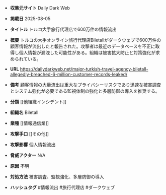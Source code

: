 - **収集元サイト**
Daily Dark Web

- **掲載日**
2025-08-05

- **タイトル**
トルコ大手旅行代理店で600万件の情報流出

- **概要**
トルコの大手オンライン旅行代理店Biletallがダークウェブで600万件の顧客情報が流出したと報告された。攻撃者は最近のデータベースを不正に取得し個人情報が漏洩した可能性がある。組織は被害拡大防止と対策強化が求められている。

- **URL**
https://dailydarkweb.net/major-turkish-travel-agency-biletall-allegedly-breached-6-million-customer-records-leaked/

- **備考**
顧客情報の大量流出は重大なプライバシーリスクであり迅速な被害調査とシステム強化が必要である監視体制の強化と多層防御の導入を推奨する。

- **分類**
[[他組織インシデント]]

- **組織名**
Biletall

- **業種**
[[情報通信業]]

- **攻撃手口**
[[その他]]

- **攻撃影響**
個人情報流出

- **脅威アクター**
N/A

- **原因**
不明

- **対処方法**
被害調査、監視強化、多層防御の導入

- **ハッシュタグ**
#情報流出 #旅行代理店 #ダークウェブ
